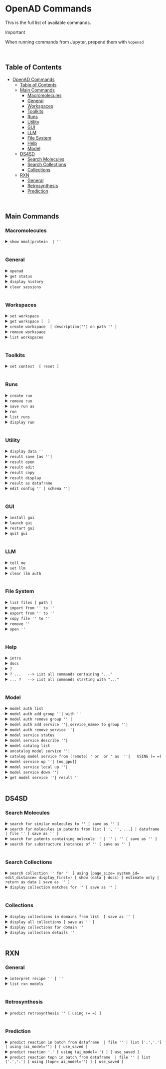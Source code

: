 <!--

DO NOT EDIT
-----------
This file is auto-generated.
To update it, consult instructions:
https://github.com/acceleratedscience/open-ad-toolkit/tree/main/docs

-->

# OpenAD Commands

This is the full list of available commands.

> [!IMPORTANT]
> When running commands from Jupyter, prepend them with `%openad`

<br>

## Table of Contents

-   [OpenAD Commands](#openad-commands)
    -   [Table of Contents](#table-of-contents)
    -   [Main Commands](#main-commands)
        -   [Macromolecules](#macromolecules)
        -   [General](#general)
        -   [Workspaces](#workspaces)
        -   [Toolkits](#toolkits)
        -   [Runs](#runs)
        -   [Utility](#utility)
        -   [GUI](#gui)
        -   [LLM](#llm)
        -   [File System](#file-system)
        -   [Help](#help)
        -   [Model](#model)
    -   [DS4SD](#ds4sd)
        -   [Search Molecules](#search-molecules)
        -   [Search Collections](#search-collections)
        -   [Collections](#collections)
    -   [RXN](#rxn)
        -   [General](#general-1)
        -   [Retrosynthesis](#retrosynthesis)
        -   [Prediction](#prediction)

<br>

## Main Commands

### Macromolecules

<details markdown="block" class="cmd-wrap">
<summary markdown="block"><code>show mmol|protein <fasta> | '<pdb_id>'</code></summary>
<br>

> Launch the molecule viewer to visualize your macromolecule and inspect its properties. <br>
>
> Examples: <br>
>
> -   Show a protein by its PDBe ID: <br> > `show mmol '2g64'` <br>
>
> -   Show a protein by its FASTA string: <br> > `show protein MAKWVCKICGYIYDEDAGDPDNGISPGTKFEELPDDWVCPICGAPKSEFEKLED` <br>

</details>

<br>

### General

<details markdown="block" class="cmd-wrap">
<summary markdown="block"><code>openad</code></summary>
<br>

> Display the openad splash screen. <br>

</details>

<details markdown="block" class="cmd-wrap">
<summary markdown="block"><code>get status</code></summary>
<br>

> Display the currently selected workspace and toolkit. <br>

</details>

<details markdown="block" class="cmd-wrap">
<summary markdown="block"><code>display history</code></summary>
<br>

> Display the last 30 commands run in your current workspace. <br>

</details>

<details markdown="block" class="cmd-wrap">
<summary markdown="block"><code>clear sessions</code></summary>
<br>

> Clear any other sessions that may be running. <br>

</details>

<br>

### Workspaces

<details markdown="block" class="cmd-wrap">
<summary markdown="block"><code>set workspace <workspace_name></code></summary>
<br>

> Change the current workspace. <br>

</details>

<details markdown="block" class="cmd-wrap">
<summary markdown="block"><code>get workspace [ <workspace_name> ]</code></summary>
<br>

> Display details a workspace. When no workspace name is passed, details of your current workspace are displayed. <br>

</details>

<details markdown="block" class="cmd-wrap">
<summary markdown="block"><code>create workspace <workspace_name> [ description('<description>') on path '<path>' ]</code></summary>
<br>

> Create a new workspace with an optional description and path. <br>

</details>

<details markdown="block" class="cmd-wrap">
<summary markdown="block"><code>remove workspace <workspace_name></code></summary>
<br>

> Remove a workspace from your registry. Note that this doesn't remove the workspace's directory. <br>

</details>

<details markdown="block" class="cmd-wrap">
<summary markdown="block"><code>list workspaces</code></summary>
<br>

> Lists all your workspaces. <br>

</details>

<br>

### Toolkits

<details markdown="block" class="cmd-wrap">
<summary markdown="block"><code>set context <toolkit_name> [ reset ]</code></summary>
<br>

> Set your context to the chosen toolkit. By setting the context, the selected toolkit functions become available to you. The optional parameter `reset` can be used to reset your login information. <br>

</details>

<br>

### Runs

<details markdown="block" class="cmd-wrap">
<summary markdown="block"><code>create run</code></summary>
<br>

> Start recording a run. <br>

</details>

<details markdown="block" class="cmd-wrap">
<summary markdown="block"><code>remove run <run_name></code></summary>
<br>

> remove a run. <br>

</details>

<details markdown="block" class="cmd-wrap">
<summary markdown="block"><code>save run as <run_name></code></summary>
<br>

> Stop recording a run and save it. <br>

</details>

<details markdown="block" class="cmd-wrap">
<summary markdown="block"><code>run <run_name></code></summary>
<br>

> Execute a previously recorded run. This will execute every command and continue regardless of any failures. <br>

</details>

<details markdown="block" class="cmd-wrap">
<summary markdown="block"><code>list runs</code></summary>
<br>

> List all runs saved in the current workspace. <br>

</details>

<details markdown="block" class="cmd-wrap">
<summary markdown="block"><code>display run <run_name></code></summary>
<br>

> Display the commands stored in a certain run. <br>

</details>

<br>

### Utility

<details markdown="block" class="cmd-wrap">
<summary markdown="block"><code>display data '<filename.csv>'</code></summary>
<br>

> Display data from a csv file. <br>

</details>

<details markdown="block" class="cmd-wrap">
<summary markdown="block"><code>result save [as '<filename.csv>']</code></summary>
<br>

> Save table data to csv file. <br>

</details>

<details markdown="block" class="cmd-wrap">
<summary markdown="block"><code>result open</code></summary>
<br>

> Explore table data in the browser. <br>
> if you append `-d` to the end of the command `result open -d` display will result to data viewer. <br>

</details>

<details markdown="block" class="cmd-wrap">
<summary markdown="block"><code>result edit</code></summary>
<br>

> Edit table data in the browser. <br>
> if you append `-d` to the end of the command `result open -d` display will result to data viewer. <br>

</details>

<details markdown="block" class="cmd-wrap">
<summary markdown="block"><code>result copy</code></summary>
<br>

> Copy table data to clipboard, formatted for spreadheet. <br>

</details>

<details markdown="block" class="cmd-wrap">
<summary markdown="block"><code>result display</code></summary>
<br>

> Display the result in the CLI. <br>
>
>         if you append `-d` to the end of the command `result open -d` display will result to data viewer. <br>

</details>

<details markdown="block" class="cmd-wrap">
<summary markdown="block"><code>result as dataframe</code></summary>
<br>

> Return the result as dataframe (only for Jupyter Notebook) <br>

</details>

<details markdown="block" class="cmd-wrap">
<summary markdown="block"><code>edit config '<json_config_file>' [ schema '<schema_file>']</code></summary>
<br>

> Edit any JSON file in your workspace directly from the CLI. If a schema is specified, it will be used for validation and documentation. <br>

</details>

<br>

### GUI

<details markdown="block" class="cmd-wrap">
<summary markdown="block"><code>install gui</code></summary>
<br>

> Install the OpenAD GUI (graphical user interface). <br>
>
> The graphical user interface allows you to browse your workspace and visualize your datasets and molecules. <br>

</details>

<details markdown="block" class="cmd-wrap">
<summary markdown="block"><code>launch gui</code></summary>
<br>

> Launch the OpenAD GUI (graphical user interface). <br>

</details>

<details markdown="block" class="cmd-wrap">
<summary markdown="block"><code>restart gui</code></summary>
<br>

> Terminate and then restart the GUI server. <br>

</details>

<details markdown="block" class="cmd-wrap">
<summary markdown="block"><code>quit gui</code></summary>
<br>

> Terminate the GUI server. <br>

</details>

<br>

### LLM

<details markdown="block" class="cmd-wrap">
<summary markdown="block"><code>tell me <how to do xyz></code></summary>
<br>

> Ask your AI assistant how to do anything in OpenAD. <br>

</details>

<details markdown="block" class="cmd-wrap">
<summary markdown="block"><code>set llm  <language_model_name></code></summary>
<br>

> Set the target language model name for the `tell me` command. <br>

</details>

<details markdown="block" class="cmd-wrap">
<summary markdown="block"><code>clear llm auth</code></summary>
<br>

> Clear the language model's authentication file. <br>

</details>

<br>

### File System

<details markdown="block" class="cmd-wrap">
<summary markdown="block"><code>list files [ path ]</code></summary>
<br>

> List al directories and files in your current workspace. <br>

</details>

<details markdown="block" class="cmd-wrap">
<summary markdown="block"><code>import from '<external_source_file>' to '<workspace_file>'</code></summary>
<br>

> Import a file from outside OpenAD into your current workspace. <br>

</details>

<details markdown="block" class="cmd-wrap">
<summary markdown="block"><code>export from '<workspace_file>' to '<external_file>'</code></summary>
<br>

> Export a file from your current workspace to anywhere on your hard drive. <br>

</details>

<details markdown="block" class="cmd-wrap">
<summary markdown="block"><code>copy file '<workspace_file>' to '<other_workspace_name>'</code></summary>
<br>

> Export a file from your current workspace to another workspace. <br>

</details>

<details markdown="block" class="cmd-wrap">
<summary markdown="block"><code>remove '<filename>'</code></summary>
<br>

> Remove a file from your current workspace. <br>

</details>

<details markdown="block" class="cmd-wrap">
<summary markdown="block"><code>open '<filename>'</code></summary>
<br>

> Open a file or dataframe in an iframe <br>
>
> Examples: <br>
>
> -   `open 'base_molecules.sdf'` <br>
> -   `open my_dataframe` <br>

</details>

<br>

### Help

<details markdown="block" class="cmd-wrap">
<summary markdown="block"><code>intro</code></summary>
<br>

> Display an introduction to the OpenAD CLI. <br>

</details>

<details markdown="block" class="cmd-wrap">
<summary markdown="block"><code>docs</code></summary>
<br>

> Open the documentation webpage. <br>

</details>

<details markdown="block" class="cmd-wrap">
<summary markdown="block"><code>?</code></summary>
<br>

> List all available commands. <br>

</details>

<details markdown="block" class="cmd-wrap">
<summary markdown="block"><code>? ...<soft>   --> List all commands containing "..."</soft></code></summary>
<br>

>

</details>

<details markdown="block" class="cmd-wrap">
<summary markdown="block"><code>... ?<soft>   --> List all commands starting with "..."</soft></code></summary>
<br>

>

</details>

<br>

### Model

<details markdown="block" class="cmd-wrap">
<summary markdown="block"><code>model auth list</code></summary>
<br>

> show authentication group mapping <br>

</details>

<details markdown="block" class="cmd-wrap">
<summary markdown="block"><code>model auth add group '<auth_group>'|<auth_group> with '<api_key>'</code></summary>
<br>

> add an authentication group for model services to use <br>

</details>

<details markdown="block" class="cmd-wrap">
<summary markdown="block"><code>model auth remove group '<auth_group>' | <auth_group></code></summary>
<br>

> remove an authentication group <br>

</details>

<details markdown="block" class="cmd-wrap">
<summary markdown="block"><code>model auth add service '<service_name>'|,service_name> to group '<auth_group>'|<auth_group></code></summary>
<br>

> Attach an authentication group to a model service <br>

</details>

<details markdown="block" class="cmd-wrap">
<summary markdown="block"><code>model auth remove service '<service_name>'|<service_name></code></summary>
<br>

> Detatch an authentication group from a model service <br>

</details>

<details markdown="block" class="cmd-wrap">
<summary markdown="block"><code>model service status</code></summary>
<br>

> Get the status of currently cataloged services <br>

</details>

<details markdown="block" class="cmd-wrap">
<summary markdown="block"><code>model service describe '<service_name>'|<service_name></code></summary>
<br>

> get the configuration of a service <br>

</details>

<details markdown="block" class="cmd-wrap">
<summary markdown="block"><code>model catalog list</code></summary>
<br>

> get the list of currently cataloged services <br>

</details>

<details markdown="block" class="cmd-wrap">
<summary markdown="block"><code>uncatalog model service '<service_name>'|<service_name></code></summary>
<br>

> uncatalog a model service <br>
>
> Example: <br> > `uncatalog model service 'gen'` <br>

</details>

<details markdown="block" class="cmd-wrap">
<summary markdown="block"><code>catalog model service from (remote) '<path> or <github> or <service_url>' as  '<service_name>'|<service_name>   USING (<parameter>=<value> <parameter>=<value>)</code></summary>
<br>

> catalog a model service from a path or github or remotely from an existing OpenAD service. <br>
> (USING) optional headers parameters for communication with service backend. <br>
> If you are cataloging a service using a model defined in a directory, provide the absolute `<path>` of that directory in quotes. <br>
>
> The following options require the `remote` option be declared. <br>
>
> If you are cataloging a service using a model defined in github repository, provide the absolute `<github>` of that github directory quotes. <br>
>
> If you are cataloging a remote service on a ip address and port provide the remote services ipaddress and port in quoted string e.g. `'0.0.0.0:8080'` <br>
>
> `service_name`: this is the name of the service as you will define it for your usage. e.g `prop` short for properties. <br>
>
> USING Parameters: <br>
>
> If using a hosted service the following parameters must be supplied: <br> -`Inference-Service`: this is the name of the inference service that is hosted, it is a required parameter if cataloging a remote service. <br>
> An authorization parameter is always required if cataloging a hosted service, either Auhtorisation group (`auth_group`) or Authorisation bearer_token/api_key (`Authorization`): <br> -`auth_group`: this is the name of an authorization group which contains the api_key linked to the service access. This can only be used if `Authorization` is not also defined. <br>
> OR <br> -`Authorization`: this parameter is designed to be used when a `auth_group` is not defined. <br>
>
> Example: <br>
>
> Skypilot Deployment <br> -`catalog model service from 'git@github.com:acceleratedscience/generation_inference_service.git' as 'gen'` <br>
>
> Service using a authentication group <br> -`catalog model service from remote '<service_url>' as  molf  USING (Inference-Service=molformer  )` <br> > ` model auth add service 'molf' to group 'default'` <br>
>
> Single Authorisation Service <br> -`openad catalog model service from remote '<service_URL>' as 'gen' USING (Inference-Service=generation Authorization='<api_key>')` <br>
>
> Catalog a remote service shared with you: <br> -`catalog model service from remote 'http://54.235.3.243:30001' as gen` <br>

</details>

<details markdown="block" class="cmd-wrap">
<summary markdown="block"><code>model service up '<service_name>'|<service_name> [no_gpu]}</code></summary>
<br>

> launches a cataloged model service when it was cataloged as a self managed service from a directory or github repository. <br>
> If you do not want to launch a service with GPU you should specify `no_gpu` at the end of the command. <br>
> Examples: <br>
>
> -`model service up gen` <br>
>
> -`model service up 'gen'` <br>
>
> -`model service up gen no_gpu` <br>

</details>

<details markdown="block" class="cmd-wrap">
<summary markdown="block"><code>model service local up '<service_name>'|<service_name></code></summary>
<br>

> Launches a model service locally. <br>
>
>             Example: <br>
>               ` model service local up gen` <br>

</details>

<details markdown="block" class="cmd-wrap">
<summary markdown="block"><code>model service down '<service_name>'|<service_name></code></summary>
<br>

> Bring down a model service <br>
> Examples: <br>
>
> `model service down gen` <br>
>
> `model service down 'gen'` <br>

</details>

<details markdown="block" class="cmd-wrap">
<summary markdown="block"><code>get model service '<service_name>'|<service_name> result '<result_id>'</code></summary>
<br>

> retrieves a result from a model service <br>
> Examples: <br>
>
> <cmd>get model service myservier result 'wergergerg' <br>

</details>

<br>

## DS4SD

### Search Molecules

<details markdown="block" class="cmd-wrap">
<summary markdown="block"><code>search for similar molecules to '<smiles>' [ save as '<filename.csv>' ]</code></summary>
<br>

> Search for molecules that are similar to the provided molecule or molecule substructure as provided in the `<smiles_string>`. <br>
>
> Use the `save as` clause to save the results as a csv file in your current workspace. <br>
>
> Example: <br> > `search for similar molecules to 'C1(C(=C)C([O-])C1C)=O'` <br>

</details>

<details markdown="block" class="cmd-wrap">
<summary markdown="block"><code>search for molecules in patents from list ['<patent1>', '<patent2>', ...] | dataframe <dataframe_name> | file '<filename.csv>' [ save as '<filename.csv>' ]</code></summary>
<br>

> Search for molecules mentioned in a defined list of patents. When sourcing patents from a CSV or DataFrame, there must be column named "PATENT ID" or "patent id". <br>
>
> Use the `save as` clause to save the results as a csv file in your current workspace. <br>
>
> Example: <br> > `search for molecules in patents from list ['CN108473493B','US20190023713A1']` <br>

</details>

<details markdown="block" class="cmd-wrap">
<summary markdown="block"><code>search for patents containing molecule '<smiles>' | '<inchi>' | '<inchikey>' [ save as '<filename.csv>' ]</code></summary>
<br>

> Search for mentions of a specified molecules in registered patents. The queried molecule can be described as a SMILES string, InChI or InChiKey. <br>
>
> Use the `save as` clause to save the results as a csv file in your current workspace. <br>
>
> Example: <br> > `search for patents containing molecule 'CC(C)(c1ccccn1)C(CC(=O)O)Nc1nc(-c2c[nH]c3ncc(Cl)cc23)c(C#N)cc1F'` <br>

</details>

<details markdown="block" class="cmd-wrap">
<summary markdown="block"><code>search for substructure instances of '<smiles>' [ save as '<filename.csv>' ]</code></summary>
<br>

> Search for molecules by substructure, as defined by the `<smiles_string>`. <br>
>
> Use the `save as` clause to save the results as a csv file in your current workspace. <br>
>
> Example: <br> > `search for substructure instances of 'C1(C(=C)C([O-])C1C)=O' save as 'my_mol'` <br>

</details>

<br>

### Search Collections

<details markdown="block" class="cmd-wrap">
<summary markdown="block"><code>search collection '<collection_name_or_key>' for '<search_string>' [ using (page_size=<int> system_id=<system_id> edit_distance=<integer> display_first=<integer>) ] show (data | docs) [ estimate only | return as data | save as '<filename.csv>' ]</code></summary>
<br>

> Performs a document search of the Deep Search repository based on a given collection. The required `using` clause specifies the collection to search. Use `estimate only` to return only the potential number of hits. <br>
>
> Parameters: <br>
>
> -   `<collection_name_or_key>` The name or index key for a collection. Use the command `display all collections` to list available collections. <br>
> -   `<search_string>` The search string for the search. <br>
>
> The `<search_string>` supports elastic search string query syntax: <br>
>
> -   `+` Signifies AND operation. <br>
> -   `|` Signifies OR operation. <br>
> -   `-` Negates a single token. <br>
> -   `\"` Wraps a number of tokens to signify a phrase for searching. <br>
> -   `*` At the end of a term -> signifies a prefix query <br>
> -   `(` & `)` Signifies precedence <br>
> -   `~N` After a word -> signifies edit distance (fuzziness) <br>
> -   `~N` After a phrase -> signifies slop amount <br>
>
> Options for the `using` clause: <br>
>
> > **Note:** The `using` clause requires all enclosed parameters to be defined in the same order as listed below. <br>
>
> -   `page_size=<integer>` Result pagination, the default is None. <br>
> -   `system_id=<system_id>` System cluster id, the default is 'default'. <br>
> -   `edit_distance=<integer>` (0-5) Sets the search word span criteria for key words for document searches, the default is 5. When set to 0, no snippets will be be returned. <br>
> -   `display_first=<integer>` When set, the displayed result set will be truncated at the given number. <br>
>
> Clauses: <br>
>
> -   `show (data | docs)`: <br>
>     -   `data` Display structured data from within the documents. <br>
>     -   `docs` Display document context and preview snippet. <br>
>         Both can be combined in a single command, e.g. `show (data docs)` <br>
> -   `estimate only` Determine the potential number of hits. <br>
> -   `return as data` For Notebook or API mode. Removes all styling from the Pandas DataFrame, ready for further processing. <br>
>
> Examples: <br>
>
> -   Look for documents that contain discussions on power conversion efficiency: <br> > `search collection 'arxiv-abstract' for 'ide(\"power conversion efficiency\" OR PCE) AND organ*' using ( edit_distance=20 system_id=default) show (docs)` <br>
>
> -   Search the PubChem archive for 'Ibuprofen' and display related molecules' data: <br> > `search collection 'pubchem' for 'Ibuprofen' show (data)` <br>
>
> -   Search for patents which mention a specific smiles molecule: <br> > `search collection 'patent-uspto' for '\"smiles#ccc(coc(=o)cs)(c(=o)c(=o)cs)c(=o)c(=o)cs\"' show (data)` <br>

</details>

<details markdown="block" class="cmd-wrap">
<summary markdown="block"><code>display collection matches for '<search_string>' [ save as '<filename.csv>' ]</code></summary>
<br>

> Search all collections for documents that contain a given Deep Search `<search_string>`. This is useful when narrowing down document collection(s) for subsequent search. You can use the `<index_key>` from the returned table in your next search. <br>
>
> Use the `save as` clause to save the results as a csv file in your current workspace. <br>
>
> Example: <br> > `display collection matches for 'Ibuprofen'` <br>

</details>

<br>

### Collections

<details markdown="block" class="cmd-wrap">
<summary markdown="block"><code>display collections in domains from list <list_of_domains> [ save as '<filename.csv>' ]</code></summary>
<br>

> Display collections that belong to the listed domains. <br>
>
> Use the `save as` clause to save the results as a csv file in your current workspace. <br>
>
> Use the command `display all collections` to find available domains. <br>
>
> Example: <br> > `display collections in domains from list ['Scientific Literature']` <br>

</details>

<details markdown="block" class="cmd-wrap">
<summary markdown="block"><code>display all collections [ save as '<filename.csv>' ]</code></summary>
<br>

> Display all available collections in Deep Search. <br>
>
> Use the `save as` clause to save the results as a csv file in your current workspace. <br>

</details>

<details markdown="block" class="cmd-wrap">
<summary markdown="block"><code>display collections for domain '<domain_name>'</code></summary>
<br>

> Display the available collections in a given Deep Search domain. <br>
>
> Use the command `display all collections` to find available domains. <br>
>
> Example: <br> > `display collections for domain 'Business Insights'` <br>

</details>

<details markdown="block" class="cmd-wrap">
<summary markdown="block"><code>display collection details '<collection_name_or_key>'</code></summary>
<br>

> Display the details for a specified collection. You can specify a collection by its name or key. <br>
>
> Use the command `display all collections` to list available collections. <br>
>
> Example: <br> > `display collection details 'Patents from USPTO'` <br>

</details>

<br>

## RXN

### General

<details markdown="block" class="cmd-wrap">
<summary markdown="block"><code>interpret recipe '<recipe_paragraph>' | '<txt_filename>'</code></summary>
<br>

> Build a ordered list of actions interpreted from a provided text-based recipe. The recipe can be provided as a string or as a text file from your current workspace. <br>
>
> Examples: <br>
>
> -   `interpret recipe 'my_recipe.txt'` <br>
> -   `interpret recipe 'A solution of ((1S,2S)-1-{[(methoxymethyl-biphenyl-4-yl)-(2-pyridin-2-yl-cyclopropanecarbonyl)-amino]-methyl}-2-methyl-butyl)-carbamic acid tert-butyl ester (25 mg, 0.045 mmol) and dichloromethane (4 mL) was treated with a solution of HCl in dioxane (4 N, 0.5 mL) and the resulting reaction mixture was maintained at room temperature for 12 h. The reaction was then concentrated to dryness to afford (1R,2R)-2-pyridin-2-yl-cyclopropanecarboxylic acid ((2S,3S)-2-amino-3-methylpentyl)-(methoxymethyl-biphenyl-4-yl)-amide (18 mg, 95% yield) as a white solid.'` <br>

</details>

<details markdown="block" class="cmd-wrap">
<summary markdown="block"><code>list rxn models</code></summary>
<br>

> Lists all RXN AI models currently available. <br>

</details>

<br>

### Retrosynthesis

<details markdown="block" class="cmd-wrap">
<summary markdown="block"><code>predict retrosynthesis '<smiles>' [ using (<parameter>=<value> <parameter>=<value>) ]</code></summary>
<br>

> Perform a retrosynthesis route prediction on a molecule. <br>
>
> RXN was trained on more than 3 million chemical reactions, derived from publicly available patents. Since then, the Molecular Transformer has outperformed all data-driven models, achieving more than 90% accuracy on forward chemical reaction predictions (reactants + reagents to products) <br>
>
> > **Note:** The `using` clause requires all enclosed parameters to be defined in the same order as listed below. <br>
>
> Optional Parameters that can be specified in the `using` clause: <br>
>
> -   `availability_pricing_threshold=<int>` Maximum price in USD per g/ml of compounds. Default: no threshold. <br>
> -   `available_smiles='<smiles>.<smiles>.<smiles>'` List of molecules available as precursors, delimited with a period. <br>
> -   `exclude_smiles='<smiles>.<smiles>.<smiles>'` List of molecules to exclude from the set of precursors, delimited with a period. <br>
> -   `exclude_substructures='<smiles>.<smiles>.<smiles>'` List of substructures to exclude from the set of precursors, delimited with a period. <br>
> -   `exclude_target_molecule=<boolean>` Excluded target molecule. The default is True <br>
> -   `fap=<float>` Every retrosynthetic step is evaluated with the FAP, and is only retained when forward confidence is greater than the FAP value. The default is 0.6. <br>
> -   `max_steps=<int>` The maximum number steps in the results. The default is 3. <br>
> -   `nbeams=<int>` The maximum number of beams exploring the hypertree. The default is 10. <br>
> -   `pruning_steps=<int>` The number of steps to prune a hypertree. The default is 2. <br>
> -   `ai_model='<model_name>'` What model to use. Use the command `list rxn models` to list all available models. The default is '2020-07-01'. <br>
>
> There are different models available for use with this command including: '12class-tokens-2021-05-14', '2019-09-12', '2020-04-24', '2020-07-01', '2020-07-31', 'aizynth-2020-06-11', 'disconnection-aware-2022-06-24', 'enzymatic-2021-04-16', 'enzymatic-2022-05-31', 'sulfonium-2020-10-27' <br>
>
> Examples: <br> > `predict retrosynthesis 'BrCCc1cccc2c(Br)c3ccccc3cc12' using (max_steps=3)` <br>
>
> `predict retrosynthesis  'BrCCc1cccc2c(Br)c3ccccc3cc12' using (max_steps=6 ai_model='12class-tokens-2021-05-14' ) ` <br>

</details>

<br>

### Prediction

<details markdown="block" class="cmd-wrap">
<summary markdown="block"><code>predict reaction in batch from dataframe <dataframe_name> | file '<filename.csv>' | list ['<smiles>.<smiles>','<smiles>.<smiles>'] [ using (ai_model='<ai_model>') ] [ use_saved ]</code></summary>
<br>

> Run a batch of reaction predictions. The provided list of reactions can be specified as a DataFrame, a CSV file from your current workspace or a list of strings. When proving a DataFrame or CSV file, we will look for the "reactions" column. <br>
>
> Reactions are defined by combining two SMILES strings delimited by a period. For example: `'BrBr.c1ccc2cc3ccccc3cc2c1'` <br>
>
> Optional Parameters that can be specified in the `using` clause: <br>
>
> -   `ai_model='<model_name>'` What model to use. Use the command `list rxn models` to list all available models. The default is '2020-07-01'. <br>
>
> You can reuse previously generated results by appending the optional `use_saved` clause. This will reuse the results of a previously run command with the same parameters, if available. <br>
>
> Examples: <br>
>
> -   `predict reaction in batch from list ['BrBr.c1ccc2cc3ccccc3cc2c1CCO' , 'BrBr.c1ccc2cc3ccccc3cc2c1']` <br>
> -   `predict reaction in batch from list ['BrBr.c1ccc2cc3ccccc3cc2c1CCO' , 'BrBr.c1ccc2cc3ccccc3cc2c1'] use_saved` <br>

</details>

<details markdown="block" class="cmd-wrap">
<summary markdown="block"><code>predict reaction '<smiles>.<smiles>' [ using (ai_model='<ai_model>') ] [ use_saved ]</code></summary>
<br>

> Predict the reaction between two molecules. <br>
>
> Reactions are defined by combining two SMILES strings delimited by a period. For example: `'BrBr.c1ccc2cc3ccccc3cc2c1'` <br>
>
> Optional Parameters that can be specified in the `using` clause: <br>
>
> -   `ai_model='<model_name>'` What model to use. Use the command `list rxn models` to list all available models. The default is '2020-07-01'. <br>
>
> You can reuse previously generated results by appending the optional `use_saved` clause. This will reuse the results of a previously run command with the same parameters, if available. <br>
>
> Examples: <br>
>
> -   `predict reaction 'BrBr.c1ccc2cc3ccccc3cc2c1CCO'` <br>
> -   `predict reaction 'BrBr.c1ccc2cc3ccccc3cc2c1CCO' use_saved` <br>

</details>

<details markdown="block" class="cmd-wrap">
<summary markdown="block"><code>predict reaction topn in batch from dataframe <dataframe_name> | file '<filename.csv>' | list ['<smiles>.<smiles>','<smiles>.<smiles>'] [ using (topn=<integer> ai_model='<ai_model>') ] [ use_saved ]</code></summary>
<br>

> Run a batch of reaction predictions for topn. The provided list of reactions can be specified as a DataFrame, a CSV file from your current workspace or a list of strings. When proving a DataFrame or CSV file, we will look for the "reactions" column. <br>
>
> Reactions are defined by combining two SMILES strings delimited by a period. For example: `'BrBr.c1ccc2cc3ccccc3cc2c1'` <br>
>
> Optional Parameters that can be specified in the `using` clause: <br>
>
> -   `ai_model='<model_name>'` What model to use. Use the command `list rxn models` to list all available models. The default is '2020-07-01'. <br>
> -   `topn=<integer>` Defined the number of results being returned. The default value is 3. <br>
>
> You can reuse previously generated results by appending the optional `use_saved` clause. This will reuse the results of a previously run command with the same parameters, if available. <br>
>
> Examples: <br>
>
> -   `predict reaction topn in batch from list ['BrBr.c1ccc2cc3ccccc3cc2c1CCO' , 'BrBr.c1ccc2cc3ccccc3cc2c1']` <br>
> -   `predict reaction topn in batch from list ['BrBr.c1ccc2cc3ccccc3cc2c1CCO' , 'BrBr.c1ccc2cc3ccccc3cc2c1'] using (topn=6)` <br>
> -   `predict reaction topn in batch from list ['BrBr.c1ccc2cc3ccccc3cc2c1CCO' , 'BrBr.c1ccc2cc3ccccc3cc2c1'] use_saved ` <br>

</details>
